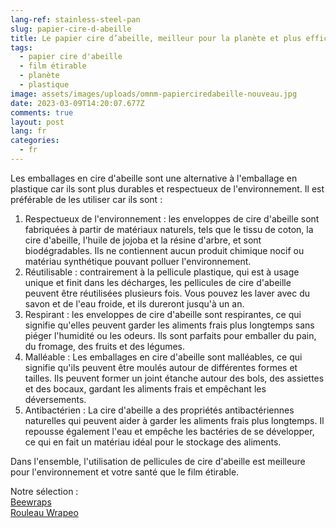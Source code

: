 ```yaml
---
lang-ref: stainless-steel-pan
slug: papier-cire-d-abeille
title: Le papier cire d’abeille, meilleur pour la planète et plus efficace!
tags:
  - papier cire d'abeille
  - film étirable
  - planète
  - plastique
image: assets/images/uploads/omnm-papierciredabeille-nouveau.jpg
date: 2023-03-09T14:20:07.677Z
comments: true
layout: post
lang: fr
categories:
  - fr
---
```

Les emballages en cire d'abeille sont une alternative  à l'emballage en plastique car ils sont plus durables et respectueux de l'environnement. Il est préférable de les utiliser car ils sont : 

1. Respectueux de l'environnement : les enveloppes de cire d'abeille sont fabriquées à partir de matériaux naturels, tels que le tissu de coton, la cire d'abeille, l'huile de jojoba et la résine d'arbre, et sont biodégradables. Ils ne contiennent aucun produit chimique nocif ou matériau synthétique pouvant polluer l'environnement.
2. Réutilisable : contrairement à la pellicule plastique, qui est à usage unique et finit dans les décharges, les pellicules de cire d'abeille peuvent être réutilisées plusieurs fois. Vous pouvez les laver avec du savon et de l'eau froide, et ils dureront jusqu'à un an.
3. Respirant : les enveloppes de cire d'abeille sont respirantes, ce qui signifie qu'elles peuvent garder les aliments frais plus longtemps sans piéger l'humidité ou les odeurs. Ils sont parfaits pour emballer du pain, du fromage, des fruits et des légumes.
4. Malléable : Les emballages en cire d'abeille sont malléables, ce qui signifie qu'ils peuvent être moulés autour de différentes formes et tailles. Ils peuvent former un joint étanche autour des bols, des assiettes et des bocaux, gardant les aliments frais et empêchant les déversements.
5. Antibactérien : La cire d'abeille a des propriétés antibactériennes naturelles qui peuvent aider à garder les aliments frais plus longtemps. Il repousse également l'eau et empêche les bactéries de se développer, ce qui en fait un matériau idéal pour le stockage des aliments.

Dans l'ensemble, l'utilisation de pellicules de cire d'abeille est meilleure pour l'environnement et votre santé que le film étirable.

N﻿otre sélection : \
[B﻿eewraps](https://lafourche.fr/products/lembeillage-lot-de-3-beewraps-s-m-et-l)\
[Rouleau Wrapeo](https://www.mathon.fr/cat-ustensils/accessoire-de-conservation/Wrapeo-Rouleau-emballage-cire-vegetale-30-cm-x-100-cm-PID630006.aspx)